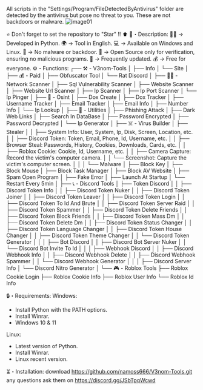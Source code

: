 All scripts in the "Settings/Program/FileDetectedByAntivirus" folder are detected by the antivirus but pose no threat to you. These are not backdoors or malware.
![image01](https://github.com/user-attachments/assets/7a240421-f333-4f19-8793-c98c404c2630)

⭐ Don't forget to set the repository to "Star" !! ⬆️
📜・Description:
👨‍💻 -> Developed in Python.
🌍 -> Tool in English.
💻 -> Available on Windows and Linux.
🔎 -> No malware or backdoor.
📂 -> Open Source only for verification, ensuring no malicious programs.
🔄 -> Frequently updated.
💰 -> Free for everyone.
⚙️・Functions:
┌── ⚒️ - V3nom-Tools
│   ├── Info
│   └── Site
│
├── 💰 - Paid
│   ├── Obfuscator Tool
│   └── Rat Discord
│
├── 🕵️‍♂️ - Network Scanner
│   ├── Sql Vulnerability Scanner
│   ├── Website Scanner
│   ├── Website Url Scanner
│   ├── Ip Scanner
│   ├── Ip Port Scanner
│   └── Ip Pinger
│
├── 🔎 - Osint
│   ├── Dox Create
│   ├── Dox Tracker
│   ├── Username Tracker
│   ├── Email Tracker
│   ├── Email Info
│   ├── Number Info
│   └── Ip Lookup
│
├── 🔧 - Utilities
│   ├── Phishing Attack
│   ├── Dark Web Links
│   ├── Search In DataBase
│   ├── Password Encrypted
│   ├── Password Decrypted
│   └── Ip Generator
│
├── ☠️ - Virus Builder
│   ├── Stealer
│   │   ├── System Info: User, System, Ip, Disk, Screen, Location, etc.
│   │   ├── Discord Token: Token, Email, Phone, Id, Username, etc.
│   │   ├── Browser Steal: Passwords, History, Cookies, Downloads, Cards, etc.
│   │   ├── Roblox Cookie: Cookie, Id, Username, etc.
│   │   ├── Camera Capture: Record the victim's computer camera.
│   │   └── Screenshot: Capture the victim's computer screen.
│   │
│   └── Malware
│       ├── Block Key
│       ├── Block Mouse
│       ├── Block Task Manager
│       ├── Block AV Website
│       ├── Spam Open Program
│       ├── Fake Error
│       ├── Launch At Startup
│       └── Restart Every 5min
│
├── 📞 - Discord Tools
│   ├── Token Discord
│   │   ├── Discord Token Info
│   │   ├── Discord Token Nuker
│   │   ├── Discord Token Joiner
│   │   ├── Discord Token Leaver
│   │   ├── Discord Token Login
│   │   ├── Discord Token To Id And Brute
│   │   ├── Discord Token Server Raid
│   │   ├── Discord Token Spammer
│   │   ├── Discord Token Delete Friends
│   │   ├── Discord Token Block Friends
│   │   ├── Discord Token Mass Dm
│   │   ├── Discord Token Delete Dm
│   │   ├── Discord Token Status Changer
│   │   ├── Discord Token Language Changer
│   │   ├── Discord Token House Changer
│   │   ├── Discord Token Theme Changer
│   │   └── Discord Token Generator
│   │
│   ├── Bot Discord
│   │   ├── Discord Bot Server Nuker
│   │   └── Discord Bot Invite To Id
│   │
│   ├── Webhook Discord
│   │   ├── Discord Webhook Info
│   │   ├── Discord Webhook Delete
│   │   ├── Discord Webhook Spammer
│   │   └── Discord Webhook Generator 
│   │
│   ├── Discord Server Info
│   └── Discord Nitro Generator
│
└── 🎮 - Roblox Tools
    ├── Roblox Cookie Login
    ├── Roblox Cookie Info
    ├── Roblox User Info
    └── Roblox Id Info



🔒・Requirements:
Windows:
- Install Python with the PATH options.
- Install Winrar.
- Windows 10 & 11

Linux:
- Latest version of Python.
- Install Winrar.
- Linux recent version.

⏳・Installation:
download https://github.com/namoss666/V3nom-Tools.git
any questions ask them on https://discord.gg/JSbTpqWcwd
